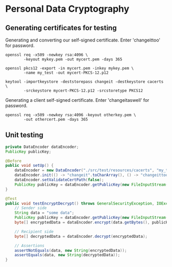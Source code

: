 # Personal Data Cryptography

## Generating certificates for testing

Generating and converting our self-signed certificate. Enter 'changeittoo' for password.
```console
openssl req -x509 -newkey rsa:4096 \
        -keyout mykey.pem -out mycert.pem -days 365 
```
```console
openssl pkcs12 -export -in mycert.pem -inkey mykey.pem \
        -name my_test -out mycert-PKCS-12.p12 
```
```console
keytool -importkeystore -deststorepass changeit -destkeystore cacerts \
        -srckeystore mycert-PKCS-12.p12 -srcstoretype PKCS12 
```

Generating a client self-signed certificate. Enter 'changeitaswell' for password.
```console
openssl req -x509 -newkey rsa:4096 -keyout otherkey.pem \
        -out othercert.pem -days 365
```
## Unit testing
```Java
private DataEncoder dataEncoder;
PublicKey publicKey;

@Before
public void setUp() {
    dataEncoder = new DataEncoder("./src/test/resources/cacerts", "my_test");
    dataEncoder.init(() -> "changeit".toCharArray(), () -> "changeittoo".toCharArray());
    dataEncoder.setValidateCertPath(false);
    PublicKey publicKey = dataEncoder.getPublicKey(new FileInputStream("./src/test/resources/mycert.pem"));
}

@Test
public void testEncryptDecrypt() throws GeneralSecurityException, IOException {
    // Sender side
    String data = "some data";
    PublicKey publicKey = dataEncoder.getPublicKey(new FileInputStream("./src/test/resources/mycert.pem"));
    byte[] encryptedData = dataEncoder.encrypt(data.getBytes(), publicKey);

    // Recipient side
    byte[] decryptedData = dataEncoder.decrypt(encryptedData);

    // Assertions
    assertNotEquals(data, new String(encryptedData));
    assertEquals(data, new String(decryptedData));
}
```
